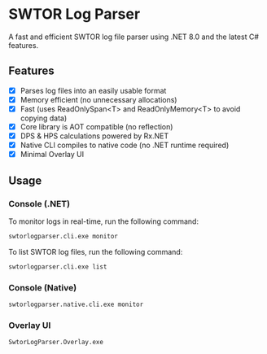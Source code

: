 # SWTOR Log Parser

A fast and efficient SWTOR log file parser using .NET 8.0 and the latest C# features.

## Features

- [x] Parses log files into an easily usable format
- [x] Memory efficient (no unnecessary allocations)
- [x] Fast (uses ReadOnlySpan\<T> and ReadOnlyMemory\<T> to avoid copying data)
- [x] Core library is AOT compatible (no reflection)
- [x] DPS & HPS calculations powered by Rx.NET
- [x] Native CLI compiles to native code (no .NET runtime required)
- [x] Minimal Overlay UI

## Usage

### Console (.NET)

To monitor logs in real-time, run the following command:
```bash
swtorlogparser.cli.exe monitor
```

To list SWTOR log files, run the following command:

```bash
swtorlogparser.cli.exe list
```

### Console (Native)

```bash
swtorlogparser.native.cli.exe monitor
```

### Overlay UI

```bash
SwtorLogParser.Overlay.exe
```
